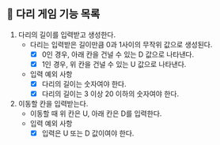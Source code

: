 ## 🌉 다리 게임 기능 목록

1. 다리의 길이를 입력받고 생성한다.
    * 다리는 입력받은 길이만큼 0과 1사이의 무작위 값으로 생성된다.
        * [X] 0인 경우, 아래 칸을 건널 수 있는 D 값으로 나타낸다.
        * [X] 1인 경우, 위 칸을 건널 수 있는 U 값으로 나타낸다.
    * 입력 예외 사항
        * [X] 다리의 길이는 숫자여야 한다.
        * [X] 다리의 길이는 3 이상 20 이하의 숫자여야 한다.

2. 이동할 칸을 입력받는다.
   * 이동할 때 위 칸은 U, 아래 칸은 D를 입력한다. 
   * 입력 예외 사항
     * [X] 입력은 U 또는 D 값이여야 한다.
